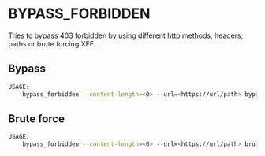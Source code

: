 # BYPASS_FORBIDDEN

Tries to bypass 403 forbidden by using different http methods, headers, paths or brute forcing XFF.

## Bypass

```bash
USAGE:
    bypass_forbidden --content-length=<0> --url=<https://url/path> bypass
```

## Brute force

```bash
USAGE:
    bypass_forbidden --content-length=<0> --url=<https://url/path> brute-force --cidr=<192.168.0.0/18>
```
